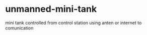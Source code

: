 # unmanned-mini-tank
mini tank controlled from control station using anten or internet to comunication
